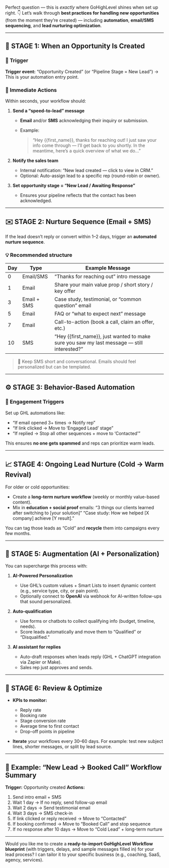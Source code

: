 Perfect question — this is *exactly* where GoHighLevel shines when set up right. 👇
Let’s walk through **best practices for handling new opportunities** (from the moment they’re created) — including **automation**, **email/SMS sequencing**, and **lead nurturing optimization**.

---

## 🚀 STAGE 1: When an Opportunity Is Created

### 🔹 Trigger

**Trigger event:** “Opportunity Created” (or “Pipeline Stage = New Lead”)
→ This is your automation entry point.

### 🔹 Immediate Actions

Within seconds, your workflow should:

1. **Send a “speed-to-lead” message**

   * **Email** and/or **SMS** acknowledging their inquiry or submission.
   * Example:

     > “Hey {{first_name}}, thanks for reaching out! I just saw your info come through — I’ll get back to you shortly. In the meantime, here’s a quick overview of what we do…”

2. **Notify the sales team**

   * Internal notification: “New lead created — click to view in CRM.”
   * Optional: Auto-assign lead to a specific rep (round-robin or owner).

3. **Set opportunity stage = “New Lead / Awaiting Response”**

   * Ensures your pipeline reflects that the contact has been acknowledged.

---

## ✉️ STAGE 2: Nurture Sequence (Email + SMS)

If the lead doesn’t reply or convert within 1–2 days, trigger an **automated nurture sequence**.

### 💡 Recommended structure

| Day | Type        | Example Message                                                                            |
| --- | ----------- | ------------------------------------------------------------------------------------------ |
| 0   | Email/SMS   | “Thanks for reaching out” intro message                                                    |
| 1   | Email       | Share your main value prop / short story / key offer                                       |
| 3   | Email + SMS | Case study, testimonial, or “common question” email                                        |
| 5   | Email       | FAQ or “what to expect next” message                                                       |
| 7   | Email       | Call-to-action (book a call, claim an offer, etc.)                                         |
| 10  | SMS         | “Hey {{first_name}}, just wanted to make sure you saw my last message — still interested?” |

> 💬 Keep SMS short and conversational. Emails should feel personalized but can be templated.

---

## ⚙️ STAGE 3: Behavior-Based Automation

### 🔸 Engagement Triggers

Set up GHL automations like:

* “If email opened 3+ times → Notify rep”
* “If link clicked → Move to ‘Engaged Lead’ stage”
* “If replied → Stop all other sequences + move to ‘Contacted’”

This ensures **no one gets spammed** and reps can prioritize warm leads.

---

## 📈 STAGE 4: Ongoing Lead Nurture (Cold → Warm Revival)

For older or cold opportunities:

* Create a **long-term nurture workflow** (weekly or monthly value-based content).
* Mix in **education + social proof** emails:
  “3 things our clients learned after switching to [your solution]”
  “Case study: How we helped [X company] achieve [Y result].”

You can tag those leads as “Cold” and **recycle** them into campaigns every few months.

---

## 🤖 STAGE 5: Augmentation (AI + Personalization)

You can supercharge this process with:

1. **AI-Powered Personalization**

   * Use GHL’s custom values + Smart Lists to insert dynamic content (e.g., service type, city, or pain point).
   * Optionally connect to **OpenAI** via webhook for AI-written follow-ups that sound personalized.

2. **Auto-qualification**

   * Use forms or chatbots to collect qualifying info (budget, timeline, needs).
   * Score leads automatically and move them to “Qualified” or “Disqualified.”

3. **AI assistant for replies**

   * Auto-draft responses when leads reply (GHL + ChatGPT integration via Zapier or Make).
   * Sales rep just approves and sends.

---

## 🔁 STAGE 6: Review & Optimize

* **KPIs to monitor:**

  * Reply rate
  * Booking rate
  * Stage conversion rate
  * Average time to first contact
  * Drop-off points in pipeline

* **Iterate** your workflows every 30–60 days.
  For example: test new subject lines, shorter messages, or split by lead source.

---

## 🧩 Example: “New Lead → Booked Call” Workflow Summary

**Trigger:** Opportunity created
**Actions:**

1. Send intro email + SMS
2. Wait 1 day → If no reply, send follow-up email
3. Wait 2 days → Send testimonial email
4. Wait 3 days → SMS check-in
5. If link clicked or reply received → Move to “Contacted”
6. If booking confirmed → Move to “Booked Call” and stop sequence
7. If no response after 10 days → Move to “Cold Lead” + long-term nurture

---

Would you like me to create a **ready-to-import GoHighLevel Workflow blueprint** (with triggers, delays, and sample messages filled in) for your lead process?
I can tailor it to your specific business (e.g., coaching, SaaS, agency, services).
